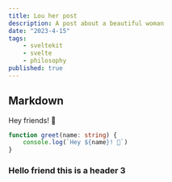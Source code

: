 ```yaml
---
title: Lou her post
description: A post about a beautiful woman
date: "2023-4-15"
tags:
    - sveltekit
    - svelte
    - philosophy
published: true
---
```


## Markdown

Hey friends! 👋

```ts
function greet(name: string) {
	console.log(`Hey ${name}! 👋`)
}
```

### Hello friend this is a header 3
